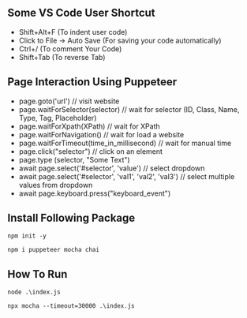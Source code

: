 Some VS Code User Shortcut
--------------------------
- Shift+Alt+F (To indent user code)
- Click to File -> Auto Save (For saving your code automatically)
- Ctrl+/ (To comment Your Code)
- Shift+Tab (To reverse Tab)

Page Interaction Using Puppeteer
--------------------------------
- page.goto('url')  // visit website
- page.waitForSelector(selector)    // wait for selector (ID, Class, Name, Type, Tag, Placeholder)
- page.waitForXpath(XPath)  // wait for XPath
- page.waitForNavigation()  // wait for load a website
- page.waitForTimeout(time_in_millisecond)  // wait for manual time
- page.click("selector")    // click on an element
- page.type (selector, "Some Text")
- await page.select('#selector', 'value')    // select dropdown
- await page.select('#selector', 'val1', 'val2', 'val3')    // select multiple values from dropdown
- await page.keyboard.press("keyboard_event")

Install Following Package
-------------------------

``
 npm init -y 
``

``
 npm i puppeteer mocha chai 
``

How To Run
----------
``
node .\index.js
``

``
npx mocha --timeout=30000 .\index.js
``

